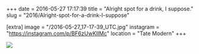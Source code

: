 +++
date = 2016-05-27 17:17:39
title = "Alright spot for a drink, I suppose."
slug = "2016/Alright-spot-for-a-drink-I-suppose"

[extra]
image = "/2016-05-27_17-17-39_UTC.jpg"
instagram = "https://instagram.com/p/BF6zUwKIIMc"
location = "Tate Modern"
+++

<img src="/2016-05-27_17-17-39_UTC.jpg" />
